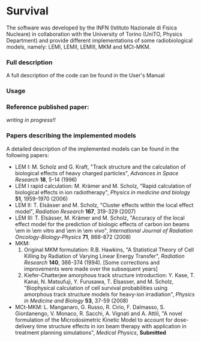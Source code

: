 Survival
========

The software was developed by the INFN (Istituto Nazionale di Fisica Nucleare) in collaboration with the University of Torino (UniTO, Physics Department) and provide different implementations of some radiobiological models, namely: LEMI, LEMII, LEMIII, MKM and MCt-MKM.

### Full description
A full description of the code can be found in the User's Manual

### Usage

### Reference published paper:
*writing in progress!!*

### Papers describing the implemented models
A detailed description of the implemented models can be found in the following papers:
 - LEM I: M. Scholz and G. Kraft, "Track structure and the calculation of biological effects of heavy charged particles", *Advances in Space Research* **18**, 5-14 (1996)
 - LEM I rapid calculation: M. Krämer and M. Scholz, "Rapid calculation of biological effects in ion radiotherapy", *Physics in medicine and biology* **51**, 1959-1970 (2006)
 - LEM II: T. Elsässer and M. Scholz, "Cluster effects within the local effect model", *Radiation Research* **167**, 319-329 (2007)
 - LEM III: T. Elsässer, M. Krämer and M. Scholz, "Accuracy of the local effect model for the prediction of biologic effects of carbon ion beams \em in \em vitro and \em in \em vivo", *International Journal of Radiation Oncology-Biology-Physics* **71**, 866-872 (2008)
 - MKM:
 	1. Original MKM formulation: R.B. Hawkins, "A Statistical Theory of Cell Killing by Radiation of Varying Linear Energy Transfer", *Radiation Research* **140**, 366-374 (1994). [Some corrections and improvements were made over the subsequent years]
 	2. Kiefer-Chatterjee amorphous track structure introduction: Y. Kase, T. Kanai, N. Matsufuji, Y. Furusawa, T. Elsasser, and M. Scholz, "Biophysical calculation of cell survival probabilities using amorphous track structure models for heavy-ion irradiation", *Physics in Medicine and Biology* **53**, 37-59 (2008)
 - MCt-MKM: L. Manganaro, G. Russo, R. Cirio, F. Dalmasso, S. Giordanengo, V. Monaco, R. Sacchi, A. Vignati and A. Attili, "A novel formulation of the Microdosimetric Kinetic Model to account for dose-delivery time structure effects in ion beam therapy with application in treatment planning simulations", *Medical Physics*, **Submitted**

